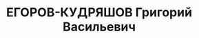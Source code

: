 ---
title: ЕГОРОВ-КУДРЯШОВ Григорий Васильевич
description: "Род. в 1904, Ленинград, русский, образование высшее (ЛГУ), член ВКП(б)\
  \ с 1925 \n  экономист Обдорского консервного комбината, 5.02.1935 ОС - 4 года ссылки,\
  \ ранее арестован 4.02.1935, \n  Арестован 26.08.1936 \n  Приговорен ВК ВС СССР\
  \ 06.05.1937, Тюмень - 10 лет тюремного заключения"
---